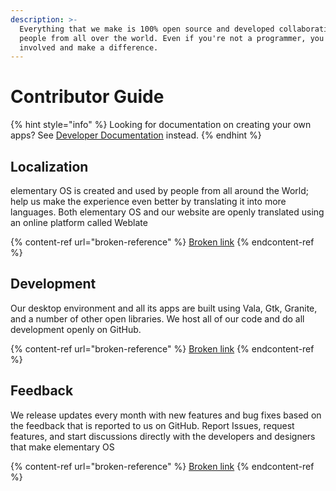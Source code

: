 ```yaml
---
description: >-
  Everything that we make is 100% open source and developed collaboratively by
  people from all over the world. Even if you're not a programmer, you can get
  involved and make a difference.
---
```


# Contributor Guide

{% hint style="info" %}
Looking for documentation on creating your own apps? See [Developer Documentation](https://docs.elementary.io/develop/) instead.
{% endhint %}

## Localization

elementary OS is created and used by people from all around the World; help us make the experience even better by translating it into more languages. Both elementary OS and our website are openly translated using an online platform called Weblate

{% content-ref url="broken-reference" %}
[Broken link](broken-reference)
{% endcontent-ref %}

## Development

Our desktop environment and all its apps are built using Vala, Gtk, Granite, and a number of other open libraries. We host all of our code and do all development openly on GitHub.

{% content-ref url="broken-reference" %}
[Broken link](broken-reference)
{% endcontent-ref %}

## Feedback

We release updates every month with new features and bug fixes based on the feedback that is reported to us on GitHub. Report Issues, request features, and start discussions directly with the developers and designers that make elementary OS

{% content-ref url="broken-reference" %}
[Broken link](broken-reference)
{% endcontent-ref %}
